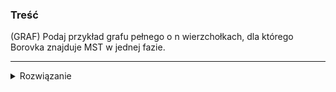 ### Treść
(GRAF)
Podaj przykład grafu pełnego o n wierzchołkach, dla którego Borovka znajduje
MST w jednej fazie.

------
<details><summary>Rozwiązanie</summary>
<p>

pętla o rosnących wagach na krawędziach (boki wielokąta wypukłego), pozostałe (przekątne) mają np n+2 jako wagi by nie zostać wybranym
